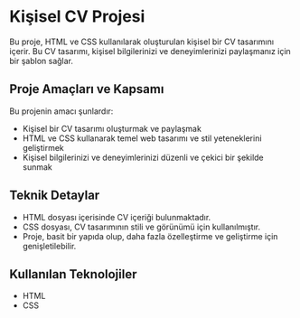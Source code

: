 # Kişisel CV Projesi

Bu proje, HTML ve CSS kullanılarak oluşturulan kişisel bir CV tasarımını içerir. 
Bu CV tasarımı, kişisel bilgilerinizi ve deneyimlerinizi paylaşmanız için bir şablon sağlar.

## Proje Amaçları ve Kapsamı

Bu projenin amacı şunlardır:

- Kişisel bir CV tasarımı oluşturmak ve paylaşmak
- HTML ve CSS kullanarak temel web tasarımı ve stil yeteneklerini geliştirmek
- Kişisel bilgilerinizi ve deneyimlerinizi düzenli ve çekici bir şekilde sunmak

## Teknik Detaylar

- HTML dosyası içerisinde CV içeriği bulunmaktadır.
- CSS dosyası, CV tasarımının stili ve görünümü için kullanılmıştır.
- Proje, basit bir yapıda olup, daha fazla özelleştirme ve geliştirme için genişletilebilir.


## Kullanılan Teknolojiler

- HTML
- CSS
